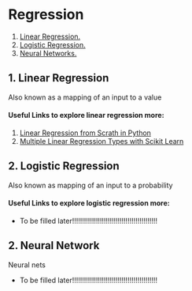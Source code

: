 # Regression

1. [ Linear Regression. ](#reg)
2. [ Logistic Regression. ](#lreg)
3. [ Neural Networks. ](#NN)


<a name="reg"></a>
## 1. Linear Regression

Also known as a mapping of an input to a value

#### Useful Links to explore linear regression more:
1) [Linear Regression from Scrath in Python](https://mubaris.com/posts/linear-regression/)
2) [Multiple Linear Regression Types with Scikit Learn](https://realpython.com/linear-regression-in-python/#multiple-linear-regression-with-scikit-learn)

<a name="lreg"></a>
## 2. Logistic Regression

Also known as mapping of an input to a probability

#### Useful Links to explore logistic regression more:
- To be filled later!!!!!!!!!!!!!!!!!!!!!!!!!!!!!!!!!!!!!!!!!!!


<a name="NN"></a>
## 2. Neural Network

Neural nets
- To be filled later!!!!!!!!!!!!!!!!!!!!!!!!!!!!!!!!!!!!!!!!!!!
